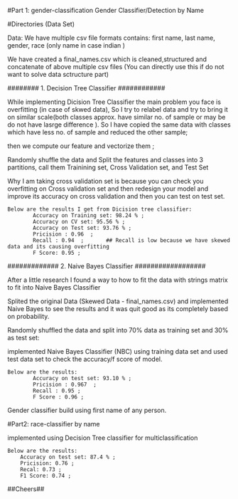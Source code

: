 #Part 1: gender-classification
Gender Classifier/Detection by Name

#Directories (Data Set)

Data: We have multiple csv file formats contains: first name, last name, gender, race (only name in case indian )

We have created a final_names.csv which is cleaned,structured and concatenate of above multiple csv files (You can directly use this if do not want to solve data sctructure part)

######## 1. Decision Tree Classifier ############

While implementing Dicision Tree Classifier the main problem you face is overfitting (in case of skwed data), So I try to relabel data and try to bring it on similar scale(both classes approx. have similar no. of sample or may be do not have lasrge difference ). So I have copied the same data with classes which have less no. of sample and reduced the other sample;

then we compute our feature and vectorize them ;

Randomly shuffle the data and Split the features and classes into 3 partitions, call them Trainining set, Cross Validation set, and Test Set

Why I am taking cross validation set is because you can check you overfitting on Cross validation set and then redesign your model and improve its accuracy on cross validation and then you can test on test set. 

    Below are the results I get from Dicision tree classifier:
            Accuracy on Training set: 98.24 % ;
            Accuracy on CV set: 95.56 % ;
            Accuracy on Test set: 93.76 % ;
            Pricision : 0.96  ;
            Recall : 0.94  ;       ## Recall is low because we have skewed data and its causing overfitting
            F Score: 0.95 ;

############# 2. Naive Bayes Classifier  ##################

After a little research I found a way to how to fit the data with strings matrix to fit into Naive Bayes Classifier

Splited the original Data (Skewed Data - final_names.csv) and implemented Naive Bayes to see the results and it was quit good as its completely based on probability. 

Randomly shuffled the data and split into 70% data as training set and 30% as test set:

implemented Naive Bayes Classifier (NBC) using training data set and used test data set to check the accuracy/f score of model.

    Below are the results:
            Accuracy on test set: 93.10 % ;
            Pricision : 0.967  ;
            Recall : 0.95 ;
            F Score : 0.96 ;
                    
Gender classifier build using first name of any person. 

#Part2: race-classifier by name

implemented using Decision Tree classifier for multiclassification 

    Below are the results:
        Accuracy on test set: 87.4 % ;
        Pricision: 0.76 ;
        Recal: 0.73 ;
        F1 Score: 0.74 ;

##Cheers##
